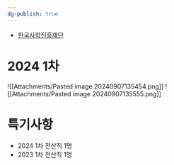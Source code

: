 ```yaml
---
dg-publish: true
---
```


- [한국사학진흥재단](https://www.kasfo.or.kr/kasfo/923/subview.do)
# 2024 1차
![[Attachments/Pasted image 20240907135454.png]]
![[Attachments/Pasted image 20240907135555.png]]


# 특기사항
- 2024 1차 전산직 1명
- 2023 1차 전산직 1명